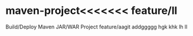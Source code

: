 # maven-project<<<<<<< feature/ll
Build/Deploy Maven JAR/WAR Project  feature/aagit addggggg    hgk khk lh  ll